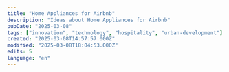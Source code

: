 ```yaml
---
title: "Home Appliances for Airbnb"
description: "Ideas about Home Appliances for Airbnb"
pubDate: "2025-03-08"
tags: ["innovation", "technology", "hospitality", "urban-development"]
created: "2025-03-08T14:57:57.000Z"
modified: "2025-03-08T18:04:53.000Z"
edits: 5
language: "en"
---
```


